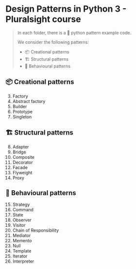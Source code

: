 # Design Patterns in Python 3 - Pluralsight course

> In each folder, there is a 🐍 python pattern example code.
>
> We consider the following patterns:
> - 📦 Creational patterns
> - 🏗️ Structural patterns
> - 🧠 Behavioural patterns
> 

## 📦 Creational patterns

3. Factory
4. Abstract factory
5. Builder
6. Prototype
7. Singleton

## 🏗️ Structural patterns

8. Adapter
9. Bridge
10. Composite
11. Decorator
12. Facade
13. Flyweight
14. Proxy

## 🧠 Behavioural patterns

15. Strategy
16. Command
17. State
18. Observer
19. Visitor
20. Chain of Responsibility
21. Mediator
22. Memento
23. Null
24. Template
25. Iterator
26. Interpreter